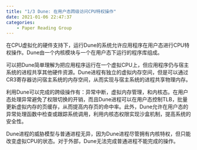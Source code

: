 ```yaml
---
title: "1/3 Dune: 在用户态跨级访问CPU特权操作"
date: 2021-01-06 22:47:37
categories:
    - Paper Reading Group
---
```


在CPU虚拟化的硬件支持下，运行Dune的系统允许应用程序在用户态进行CPU特权操作。Dune由一个内核模块与一个在用户态下运行的程序库组成。

可以把Dune简单理解为把应用程序运行在一个虚拟CPU上，但应用程序仍与宿主系统的进程共享其他硬件资源。Dune进程有独立的虚拟内存空间，但是可以通过CR3寄存器访问宿主系统的内存空间，从而实现与宿主系统的进程共享物理内存。

利用Dune可以完成的跨级操作有：异常中断，虚拟内存管理，和内核态。在用户态处理异常避免了权限切换的开销，而且Dune进程可以在用户态控制TLB，批量更新虚拟内存的页缓存，从而提高内存页的命中率。此外，Dune允许在用户态的异常处理函数中检查或跟踪系统调用，利用内核态权限实现沙盒机制，提高系统的安全性。

Dune进程的威胁模型与普通进程无异，因为Dune进程尽管拥有内核特权，但只能改变虚拟CPU的状态。对于外部，Dune无法完成普通进程不能完成的操作。